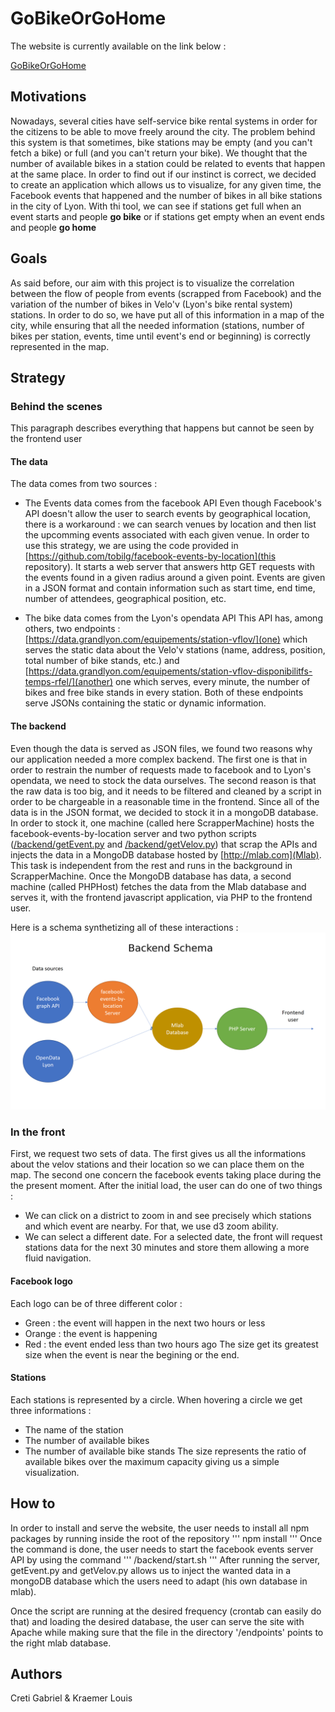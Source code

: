 # GoBikeOrGoHome

The website is currently available on the link below :

[GoBikeOrGoHome](http://creti.fr/gbgh)

## Motivations

Nowadays, several cities have self-service bike rental systems in order for the citizens to be able to move freely around the city. The problem behind this system is that sometimes, bike stations may be empty (and you can't fetch a bike) or full (and you can't return your bike). We thought that the number of available bikes in a station could be related to events that happen at the same place. In order to find out if our instinct is correct, we decided to create an application which allows us to visualize, for any given time, the Facebook events that happened and the number of bikes in all bike stations in the city of Lyon.
With thi tool, we can see if stations get full when an event starts and people **go bike** or if stations get empty when an event ends and people **go home**




## Goals

As said before, our aim with this project is to visualize the correlation between the flow of people from events (scrapped from Facebook) and the variation of the number of bikes in Velo'v (Lyon's bike rental system) stations. In order to do so, we have put all of this information in a map of the city, while ensuring that all the needed information (stations, number of bikes per station, events, time until event's end or beginning) is correctly represented in the map.

## Strategy


### Behind the scenes

This paragraph describes everything that happens but cannot be seen by the frontend user

#### The data
The data comes from two sources : 
+ The Events data comes from the facebook API
Even though Facebook's API doesn't allow the user to search events by geographical location, there is a workaround : we can search venues by location and then list the upcomming events associated with each given venue. In order to use this strategy, we are using the code provided in [https://github.com/tobilg/facebook-events-by-location](this repository). It starts a web server that answers http GET requests with the events found in a given radius around a given point. Events are given in a JSON format and contain information such as start time, end time, number of attendees, geographical position, etc.

+ The bike data comes from the Lyon's opendata API
This API has, among others, two endpoints : [https://data.grandlyon.com/equipements/station-vflov/](one) which serves the static data about the Velo'v stations (name, address, position, total number of bike stands, etc.) and [https://data.grandlyon.com/equipements/station-vflov-disponibilitfs-temps-rfel/](another) one which serves, every minute, the number of bikes and free bike stands in every station. Both of these endpoints serve JSONs containing the static or dynamic information.

#### The backend

Even though the data is served as JSON files, we found two reasons why our application needed a more complex backend. The first one is that in order to restrain the number of requests made to facebook and to Lyon's opendata, we need to stock the data ourselves. The second reason is that the raw data is too big, and it needs to be filtered and cleaned by a script in order to be chargeable in a reasonable time in the frontend.
Since all of the data is in the JSON format, we decided to stock it in a mongoDB database. In order to stock it, one machine (called here ScrapperMachine) hosts the facebook-events-by-location server and two python scripts ([/backend/getEvent.py](1) and [/backend/getVelov.py](2)) that scrap the APIs and injects the data in a MongoDB database hosted by [http://mlab.com](Mlab). This task is independent from the rest and runs in the background in ScrapperMachine.
Once the MongoDB database has data, a second machine (called PHPHost) fetches the data from the Mlab database and serves it, with the frontend javascript application, via PHP to the frontend user.

Here is a schema synthetizing all of these interactions : 
![alt text](/docs/assets/schema.png "Backend Schema")

### In the front

First, we request two sets of data. The first gives us all the informations about the velov stations and their location so we can place them on the map. The second one concern the facebook events taking place during the the present moment.
After the initial load, the user can do one of two things : 
- We can click on a district to zoom in and see precisely which stations and which event are nearby. For that, we use d3 zoom ability.
- We can select a different date. For a selected date, the front will request stations data for the next 30 minutes and store them allowing a more fluid navigation.  

#### Facebook logo

Each logo can be of three different color :
- Green : the event will happen in the next two hours or less
- Orange : the event is happening
- Red : the event ended less than two hours ago
The size get its greatest size when the event is near the begining or the end.

#### Stations

Each stations is represented by a circle. When hovering a circle we get three informations :
- The name of the station
- The number of available bikes
- The number of available bike stands
The size represents the ratio of available bikes over the maximum capacity giving us a simple visualization.

## How to

In order to install and serve the website, the user needs to install all npm packages by running inside the root of the repository
'''
npm install
'''
Once the command is done, the user needs to start the facebook events server API by using the command
'''
/backend/start.sh
'''
After running the server, getEvent.py and getVelov.py allows us to inject the wanted data in a mongoDB database which the users need to adapt (his own database in mlab).

Once the script are running at the desired frequency (crontab can easily do that) and loading the desired database, the user can serve the site with Apache while making sure that the file in the directory '/endpoints' points to the right mlab database.

## Authors

Creti Gabriel & Kraemer Louis
